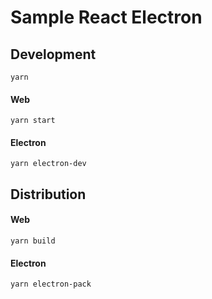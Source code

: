 # Sample React Electron

## Development
`yarn`

#### Web
`yarn start`

#### Electron
`yarn electron-dev`

## Distribution

#### Web
`yarn build`

#### Electron
`yarn electron-pack`
